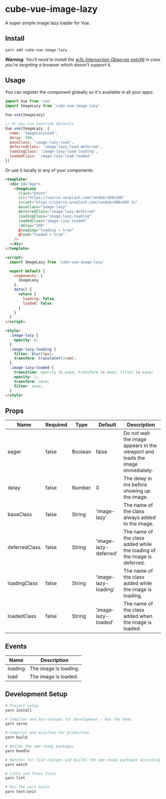 # cube-vue-image-lazy

A super simple image lazy loader for Vue.

## Install

```sh
yarn add cube-vue-image-lazy
```

_**Warning**: You'll need to install the [w3c Intersection Observer polyfill](https://github.com/w3c/IntersectionObserver/tree/master/polyfill) in case you're targeting a browser which doesn't support it._

## Usage

You can register the component globally so it's available in all your apps:

```javascript
import Vue from 'vue'
import ImageLazy from 'cube-vue-image-lazy'

Vue.use(ImageLazy)

// Or you can override defaults
Vue.use(ImageLazy, {
  name: 'ImageLazyLoad',
  delay: 500,
  baseClass: 'image-lazy-load',
  deferredClass: 'image-lazy-load-deferred',
  loadingClass: 'image-lazy-load-loading',
  loadedClass: 'image-lazy-load-loaded'
})
```

Or use it locally in any of your components:

```html
<template>
  <div id="App">
    <ImageLazy
      class="photo"
      src="https://source.unsplash.com/random/200x200"
      srcset="https://source.unsplash.com/random/400x400 2x"
      baseClass="image-lazy"
      deferredClass="image-lazy-deferred"
      loadingClass="image-lazy-loading"
      loadedClass="image-lazy-loaded"
      :delay="500"
      @loading="loading = true"
      @load="loaded = true"
    />
  </div>
</template>

<script>
  import ImageLazy from 'cube-vue-image-lazy'

  export default {
    components: {
      ImageLazy
    },
    data() {
      return {
        loading: false,
        loaded: false
      }
    }
  }
</script>

<style>
  .image-lazy {
    opacity: 0;
  }
  .image-lazy-loading {
    filter: blur(5px);
    transform: translateY(1rem);
  }
  .image-lazy-loaded {
    transition: opacity 2s ease, transform 1s ease, filter 1s ease;
    opacity: 1;
    transform: none;
    filter: none;
  }
</style>
```

## Props

| Name          | Required | Type    | Default               | Description                                                                    |
| ------------- | -------- | ------- | --------------------- | ------------------------------------------------------------------------------ |
| eager         | false    | Boolean | false                 | Do not wait the image appears in the viewport and loads the image immediately. |
| delay         | false    | Number  | 0                     | The delay in ms before showing up the image.                                   |
| baseClass     | false    | String  | 'image-lazy'          | The name of the class always added to the image.                               |
| deferredClass | false    | String  | 'image-lazy-deferred' | The name of the class added while the loading of the image is deferred.        |
| loadingClass  | false    | String  | 'image-lazy-loading'  | The name of the class added while the image is loading.                        |
| loadedClass   | false    | String  | 'image-lazy-loaded'   | The name of the class added when the image is loaded.                          |

## Events

| Name    | Description           |
| ------- | --------------------- |
| loading | The image is loading. |
| load    | The image is loaded.  |

## Development Setup

```sh
# Project setup
yarn install

# Compiles and hot-reloads for development – Run the demo
yarn serve

# Compiles and minifies for production
yarn build

# Builds the npm ready packages
yarn bundle

# Watches for file changes and builds the npm ready packages accordingly
yarn watch

# Lints and fixes files
yarn lint

# Run the unit tests
yarn test:unit
```
